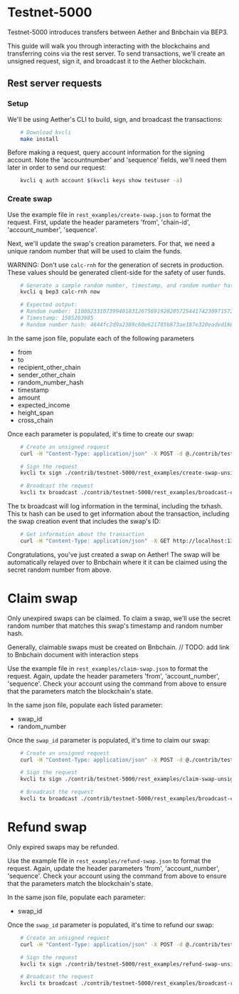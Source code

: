 # Testnet-5000

Testnet-5000 introduces transfers between Aether and Bnbchain via BEP3.

This guide will walk you through interacting with the blockchains and transferring coins via the rest server. To send transactions, we'll create an unsigned request, sign it, and broadcast it to the Aether blockchain.

## Rest server requests

### Setup

We'll be using Aether's CLI to build, sign, and broadcast the transactions:

```bash
    # Download kvcli
    make install
```

Before making a request, query account information for the signing account. Note the 'accountnumber' and 'sequence' fields, we'll need them later in order to send our request:

```bash
    kvcli q auth account $(kvcli keys show testuser -a)
```

### Create swap

Use the example file in `rest_examples/create-swap.json` to format the request. First, update the header parameters 'from', 'chain-id', 'account_number', 'sequence'.

Next, we'll update the swap's creation parameters. For that, we need a unique random number that will be used to claim the funds.

WARNING: Don't use `calc-rnh` for the generation of secrets in production. These values should be generated client-side for the safety of user funds.

```bash
    # Generate a sample random number, timestamp, and random number hash
    kvcli q bep3 calc-rnh now

    # Expected output:
    # Random number: 110802331073994018312675691928205725441742309715720953510374321628333109608728
    # Timestamp: 1585203985
    # Random number hash: 4644fc2d9a2389c60e621785b873ae187e320eaded1687edaa120961428eba9e
```

In the same json file, populate each of the following parameters

- from
- to
- recipient_other_chain
- sender_other_chain
- random_number_hash
- timestamp
- amount
- expected_income
- height_span
- cross_chain

Once each parameter is populated, it's time to create our swap:

```bash
    # Create an unsigned request
    curl -H "Content-Type: application/json" -X POST -d @./contrib/testnet-5000/rest_examples/create-swap.json http://127.0.0.1:1317/bep3/swap/create | jq > ./contrib/testnet-5000/rest_examples/create-swap-unsigned.json

    # Sign the request
    kvcli tx sign ./contrib/testnet-5000/rest_examples/create-swap-unsigned.json --from testnetdeputy --offline --chain-id testing --sequence 0 --account-number 5 | jq > ./contrib/testnet-5000/rest_examples/broadcast-create-swap.json

    # Broadcast the request
    kvcli tx broadcast ./contrib/testnet-5000/rest_examples/broadcast-create-swap.json
```

The tx broadcast will log information in the terminal, including the txhash. This tx hash can be used to get information about the transaction, including the swap creation event that includes the swap's ID:

```bash
    # Get information about the transaction
    curl -H "Content-Type: application/json" -X GET http://localhost:1317/txs/81A1955216F6D985ECB4770E29B9BCED8F73A42D0C0FD566372CF673CCB81587
```

Congratulations, you've just created a swap on Aether! The swap will be automatically relayed over to Bnbchain where it it can be claimed using the secret random number from above.

# Claim swap

Only unexpired swaps can be claimed. To claim a swap, we'll use the secret random number that matches this swap's timestamp and random number hash.

Generally, claimable swaps must be created on Bnbchain.
// TODO: add link to Bnbchain document with interaction steps

Use the example file in `rest_examples/claim-swap.json` to format the request. Again, update the header parameters 'from', 'account_number', 'sequence'. Check your account using the command from above to ensure that the parameters match the blockchain's state.

In the same json file, populate each listed parameter:

- swap_id
- random_number

Once the `swap_id` parameter is populated, it's time to claim our swap:

```bash
    # Create an unsigned request
    curl -H "Content-Type: application/json" -X POST -d @./contrib/testnet-5000/rest_examples/claim-swap.json http://127.0.0.1:1317/bep3/swap/claim | jq > ./contrib/testnet-5000/rest_examples/claim-swap-unsigned.json

    # Sign the request
    kvcli tx sign ./contrib/testnet-5000/rest_examples/claim-swap-unsigned.json --from user --offline --chain-id testing --sequence 0 --account-number 1 | jq  > ./contrib/testnet-5000/rest_examples/broadcast-claim-swap.json

    # Broadcast the request
    kvcli tx broadcast ./contrib/testnet-5000/rest_examples/broadcast-claim-swap.json
```

# Refund swap

Only expired swaps may be refunded.

Use the example file in `rest_examples/refund-swap.json` to format the request. Again, update the header parameters 'from', 'account_number', 'sequence'. Check your account using the command from above to ensure that the parameters match the blockchain's state.

In the same json file, populate each parameter:

- swap_id

Once the `swap_id` parameter is populated, it's time to refund our swap:

```bash
    # Create an unsigned request
    curl -H "Content-Type: application/json" -X POST -d @./contrib/testnet-5000/rest_examples/refund-swap.json http://127.0.0.1:1317/bep3/swap/refund | jq > ./contrib/testnet-5000/rest_examples/refund-swap-unsigned.json

    # Sign the request
    kvcli tx sign ./contrib/testnet-5000/rest_examples/refund-swap-unsigned.json --from user --offline --chain-id testing --sequence 0 --account-number 1 | jq  > ./contrib/testnet-5000/rest_examples/broadcast-refund-swap.json

    # Broadcast the request
    kvcli tx broadcast ./contrib/testnet-5000/rest_examples/broadcast-refund-swap.json
```
